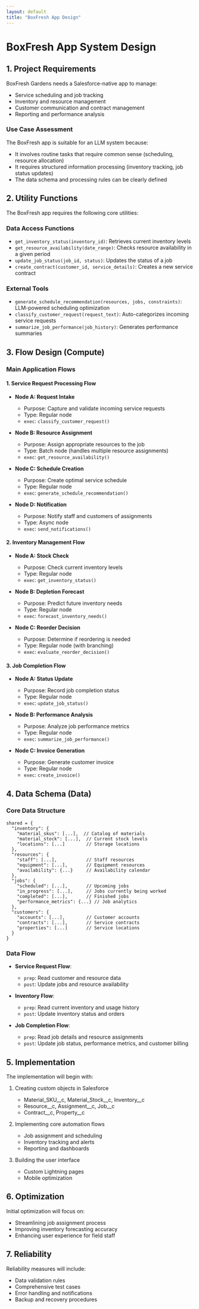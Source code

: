 ```yaml
---
layout: default
title: "BoxFresh App Design"
---
```


# BoxFresh App System Design

## 1. Project Requirements

BoxFresh Gardens needs a Salesforce-native app to manage:
- Service scheduling and job tracking
- Inventory and resource management
- Customer communication and contract management
- Reporting and performance analysis

### Use Case Assessment

The BoxFresh app is suitable for an LLM system because:
- It involves routine tasks that require common sense (scheduling, resource allocation)
- It requires structured information processing (inventory tracking, job status updates)
- The data schema and processing rules can be clearly defined

## 2. Utility Functions

The BoxFresh app requires the following core utilities:

### Data Access Functions
- `get_inventory_status(inventory_id)`: Retrieves current inventory levels
- `get_resource_availability(date_range)`: Checks resource availability in a given period
- `update_job_status(job_id, status)`: Updates the status of a job
- `create_contract(customer_id, service_details)`: Creates a new service contract

### External Tools
- `generate_schedule_recommendation(resources, jobs, constraints)`: LLM-powered scheduling optimization
- `classify_customer_request(request_text)`: Auto-categorizes incoming service requests
- `summarize_job_performance(job_history)`: Generates performance summaries

## 3. Flow Design (Compute)

### Main Application Flows

#### 1. Service Request Processing Flow
- **Node A: Request Intake**
  - Purpose: Capture and validate incoming service requests
  - Type: Regular node
  - `exec`: `classify_customer_request()`

- **Node B: Resource Assignment**
  - Purpose: Assign appropriate resources to the job
  - Type: Batch node (handles multiple resource assignments)
  - `exec`: `get_resource_availability()`

- **Node C: Schedule Creation**
  - Purpose: Create optimal service schedule
  - Type: Regular node
  - `exec`: `generate_schedule_recommendation()`

- **Node D: Notification**
  - Purpose: Notify staff and customers of assignments
  - Type: Async node
  - `exec`: `send_notifications()`

#### 2. Inventory Management Flow
- **Node A: Stock Check**
  - Purpose: Check current inventory levels
  - Type: Regular node
  - `exec`: `get_inventory_status()`

- **Node B: Depletion Forecast**
  - Purpose: Predict future inventory needs
  - Type: Regular node
  - `exec`: `forecast_inventory_needs()`

- **Node C: Reorder Decision**
  - Purpose: Determine if reordering is needed
  - Type: Regular node (with branching)
  - `exec`: `evaluate_reorder_decision()`

#### 3. Job Completion Flow
- **Node A: Status Update**
  - Purpose: Record job completion status
  - Type: Regular node
  - `exec`: `update_job_status()`

- **Node B: Performance Analysis**
  - Purpose: Analyze job performance metrics
  - Type: Regular node
  - `exec`: `summarize_job_performance()`

- **Node C: Invoice Generation**
  - Purpose: Generate customer invoice
  - Type: Regular node
  - `exec`: `create_invoice()`

## 4. Data Schema (Data)

### Core Data Structure

```
shared = {
  "inventory": {
    "material_skus": [...],  // Catalog of materials
    "material_stock": [...],  // Current stock levels
    "locations": [...]        // Storage locations
  },
  "resources": {
    "staff": [...],           // Staff resources
    "equipment": [...],       // Equipment resources
    "availability": {...}     // Availability calendar
  },
  "jobs": {
    "scheduled": [...],       // Upcoming jobs
    "in_progress": [...],     // Jobs currently being worked
    "completed": [...],       // Finished jobs
    "performance_metrics": {...} // Job analytics
  },
  "customers": {
    "accounts": [...],        // Customer accounts
    "contracts": [...],       // Service contracts
    "properties": [...]       // Service locations
  }
}
```

### Data Flow

- **Service Request Flow**:
  - `prep`: Read customer and resource data
  - `post`: Update jobs and resource availability

- **Inventory Flow**:
  - `prep`: Read current inventory and usage history
  - `post`: Update inventory status and orders

- **Job Completion Flow**:
  - `prep`: Read job details and resource assignments
  - `post`: Update job status, performance metrics, and customer billing

## 5. Implementation

The implementation will begin with:
1. Creating custom objects in Salesforce
   - Material_SKU__c, Material_Stock__c, Inventory__c
   - Resource__c, Assignment__c, Job__c
   - Contract__c, Property__c

2. Implementing core automation flows
   - Job assignment and scheduling
   - Inventory tracking and alerts
   - Reporting and dashboards

3. Building the user interface
   - Custom Lightning pages
   - Mobile optimization

## 6. Optimization

Initial optimization will focus on:
- Streamlining job assignment process
- Improving inventory forecasting accuracy
- Enhancing user experience for field staff

## 7. Reliability

Reliability measures will include:
- Data validation rules
- Comprehensive test cases
- Error handling and notifications
- Backup and recovery procedures 